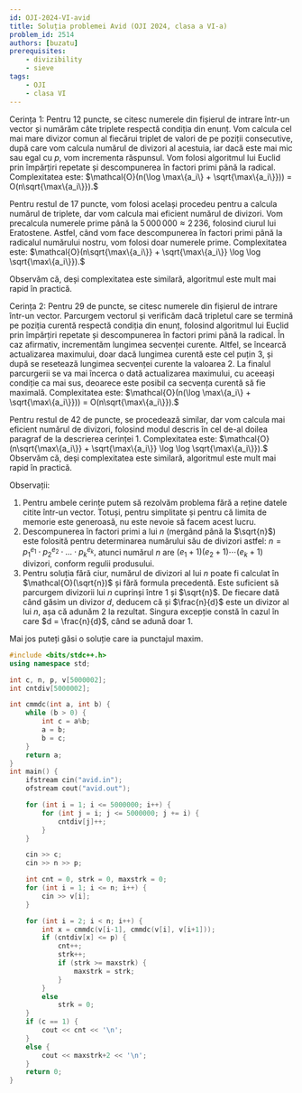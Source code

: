 ```yaml
---
id: OJI-2024-VI-avid
title: Soluția problemei Avid (OJI 2024, clasa a VI-a)
problem_id: 2514
authors: [buzatu]
prerequisites:
    - divizibility
    - sieve
tags:
    - OJI
    - clasa VI
---
```



Cerința 1: Pentru 12 puncte, se citesc numerele din fișierul de intrare într-un
vector și numărăm câte triplete respectă condiția din enunț. Vom calcula cel mai
mare divizor comun al fiecărui triplet de valori de pe poziții consecutive, după
care vom calcula numărul de divizori al acestuia, iar dacă este mai mic sau egal
cu $p$, vom incrementa răspunsul. Vom folosi algoritmul lui Euclid prin
împărțiri repetate și descompunerea în factori primi până la radical.
Complexitatea este: $\mathcal{O}(n(\log \max\{a_i\} + \sqrt{\max\{a_i\}})) =
O(n\sqrt{\max\{a_i\}}).$

Pentru restul de 17 puncte, vom folosi același procedeu pentru a calcula numărul
de triplete, dar vom calcula mai eficient numărul de divizori. Vom precalcula
numerele prime până la $5\,000\,000 \approx 2\,236$, folosind ciurul lui
Eratostene. Astfel, când vom face descompunerea în factori primi până la
radicalul numărului nostru, vom folosi doar numerele prime. Complexitatea este:
$\mathcal{O}(n\sqrt{\max\{a_i\}} + \sqrt{\max\{a_i\}} \log \log
\sqrt{\max\{a_i\}}).$

Observăm că, deși complexitatea este similară, algoritmul este mult mai rapid în
practică.

Cerința 2: Pentru 29 de puncte, se citesc numerele din fișierul de intrare
într-un vector. Parcurgem vectorul și verificăm dacă tripletul care se termină
pe poziția curentă respectă condiția din enunț, folosind algoritmul lui Euclid
prin împărțiri repetate și descompunerea în factori primi până la radical. În
caz afirmativ, incrementăm lungimea secvenței curente. Altfel, se încearcă
actualizarea maximului, doar dacă lungimea curentă este cel puțin 3, și după se
resetează lungimea secvenței curente la valoarea 2. La finalul parcurgerii se va
mai încerca o dată actualizarea maximului, cu aceeași condiție ca mai sus,
deoarece este posibil ca secvența curentă să fie maximală. Complexitatea este:
$\mathcal{O}(n(\log \max\{a_i\} + \sqrt{\max\{a_i\}})) =
O(n\sqrt{\max\{a_i\}}).$

Pentru restul de 42 de puncte, se procedează similar, dar vom calcula mai
eficient numărul de divizori, folosind modul descris în cel de-al doilea
paragraf de la descrierea cerinței 1. Complexitatea este:
$\mathcal{O}(n\sqrt{\max\{a_i\}} + \sqrt{\max\{a_i\}} \log \log
\sqrt{\max\{a_i\}}).$ Observăm că, deși complexitatea este similară, algoritmul
este mult mai rapid în practică.

Observații:

1. Pentru ambele cerințe putem să rezolvăm problema fără a reține datele citite
   într-un vector. Totuși, pentru simplitate și pentru că limita de memorie este
   generoasă, nu este nevoie să facem acest lucru.
2. Descompunerea în factori primi a lui $n$ (mergând până la $\sqrt{n}$) este
   folosită pentru determinarea numărului său de divizori astfel: $n = p_1^{e_1}
   \cdot p_2^{e_2} \cdot \ldots \cdot p_k^{e_k},$ atunci numărul $n$ are $(e_1 +
   1)(e_2 + 1) \cdots (e_k + 1)$ divizori, conform regulii produsului.
3. Pentru soluția fără ciur, numărul de divizori al lui $n$ poate fi calculat în
   $\mathcal{O}(\sqrt{n})$ și fără formula precedentă. Este suficient să
   parcurgem divizorii lui $n$ cuprinși între 1 și $\sqrt{n}$. De fiecare dată
   când găsim un divizor $d$, deducem că și $\frac{n}{d}$ este un divizor al lui
   $n$, așa că adunăm 2 la rezultat. Singura excepție constă în cazul în care $d
   = \frac{n}{d}$, când se adună doar 1.

Mai jos puteți găsi o soluție care ia punctajul maxim.

```cpp
#include <bits/stdc++.h>
using namespace std;

int c, n, p, v[5000002];
int cntdiv[5000002];

int cmmdc(int a, int b) {
    while (b > 0) {
        int c = a%b;
        a = b;
        b = c;
    }
    return a;
}
int main() {
    ifstream cin("avid.in");
    ofstream cout("avid.out");

    for (int i = 1; i <= 5000000; i++) {
        for (int j = i; j <= 5000000; j += i) {
            cntdiv[j]++;
        }
    }

    cin >> c;
    cin >> n >> p;

    int cnt = 0, strk = 0, maxstrk = 0;
    for (int i = 1; i <= n; i++) {
        cin >> v[i];
    }

    for (int i = 2; i < n; i++) {
        int x = cmmdc(v[i-1], cmmdc(v[i], v[i+1]));
        if (cntdiv[x] <= p) {
            cnt++;
            strk++;
            if (strk >= maxstrk) {
                maxstrk = strk;
            }
        }
        else
            strk = 0;
    }
    if (c == 1) {
        cout << cnt << '\n';
    }
    else {
        cout << maxstrk+2 << '\n';
    }
    return 0;
}
```
